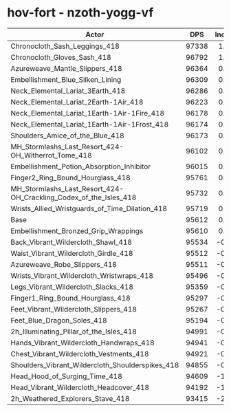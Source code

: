 # hov-fort - nzoth-yogg-vf
| Actor | DPS | Increase |
|---|:---:|:---:|
|Chronocloth_Sash_Leggings_418|97338|1.81%|
|Chronocloth_Gloves_Sash_418|96792|1.23%|
|Azureweave_Mantle_Slippers_418|96364|0.79%|
|Embellishment_Blue_Silken_Lining|96309|0.73%|
|Neck_Elemental_Lariat_3Earth_418|96286|0.70%|
|Neck_Elemental_Lariat_2Earth-1Air_418|96223|0.64%|
|Neck_Elemental_Lariat_1Earth-1Air-1Fire_418|96178|0.59%|
|Neck_Elemental_Lariat_1Earth-1Air-1Frost_418|96174|0.59%|
|Shoulders_Amice_of_the_Blue_418|96173|0.59%|
|MH_Stormlashs_Last_Resort_424-OH_Witherrot_Tome_418|96102|0.51%|
|Embellishment_Potion_Absorption_Inhibitor|96015|0.42%|
|Finger2_Ring_Bound_Hourglass_418|95761|0.16%|
|MH_Stormlashs_Last_Resort_424-OH_Crackling_Codex_of_the_Isles_418|95732|0.13%|
|Wrists_Allied_Wristguards_of_Time_Dilation_418|95719|0.11%|
|Base|95612|0.00%|
|Embellishment_Bronzed_Grip_Wrappings|95610|0.00%|
|Back_Vibrant_Wildercloth_Shawl_418|95534|-0.08%|
|Waist_Vibrant_Wildercloth_Girdle_418|95512|-0.10%|
|Azureweave_Robe_Slippers_418|95511|-0.11%|
|Wrists_Vibrant_Wildercloth_Wristwraps_418|95496|-0.12%|
|Legs_Vibrant_Wildercloth_Slacks_418|95359|-0.26%|
|Finger1_Ring_Bound_Hourglass_418|95297|-0.33%|
|Feet_Vibrant_Wildercloth_Slippers_418|95267|-0.36%|
|Feet_Blue_Dragon_Soles_418|95194|-0.44%|
|2h_Illuminating_Pillar_of_the_Isles_418|94991|-0.65%|
|Hands_Vibrant_Wildercloth_Handwraps_418|94941|-0.70%|
|Chest_Vibrant_Wildercloth_Vestments_418|94921|-0.72%|
|Shoulders_Vibrant_Wildercloth_Shoulderspikes_418|94855|-0.79%|
|Head_Hood_of_Surging_Time_418|94609|-1.05%|
|Head_Vibrant_Wildercloth_Headcover_418|94192|-1.49%|
|2h_Weathered_Explorers_Stave_418|93415|-2.30%|
